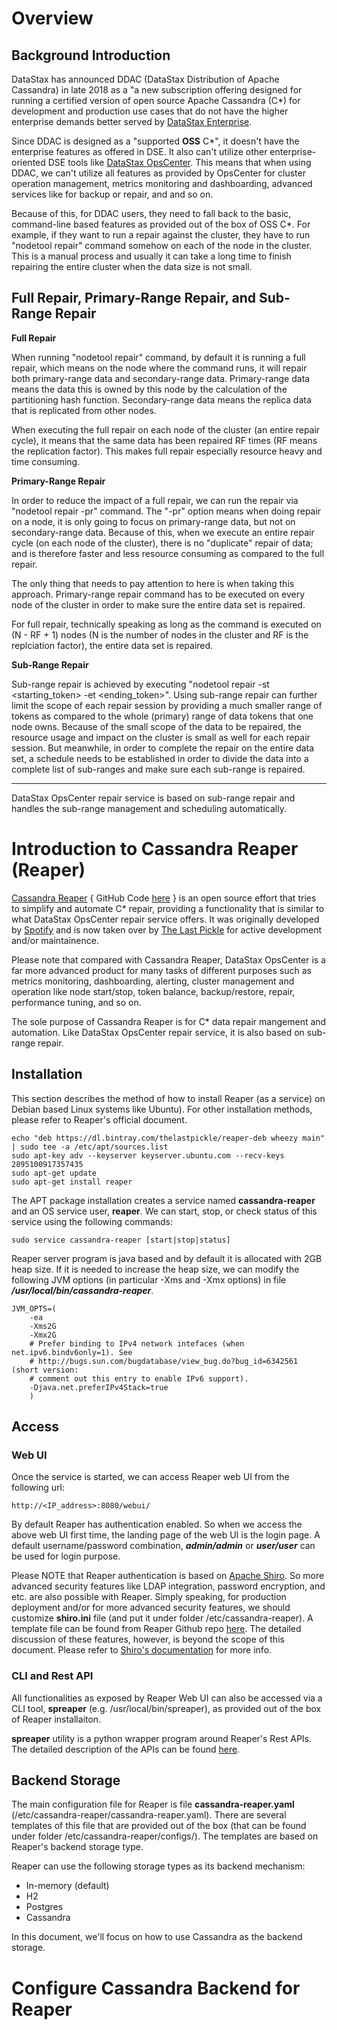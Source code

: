 # Overview 

## Background Introduction

DataStax has announced DDAC (DataStax Distribution of Apache Cassandra) in late 2018 as a "a new subscription offering designed for running a certified version of open source Apache Cassandra (C*) for development and production use cases that do not have the higher enterprise demands better served by [DataStax Enterprise](https://www.datastax.com/products/datastax-enterprise).

Since DDAC is designed as a "supported **OSS** C*", it doesn't have the enterprise features as offered in DSE. It also can't utilize other enterprise-oriented DSE tools like [DataStax OpsCenter](https://www.datastax.com/products/datastax-opscenter). This means that when using DDAC, we can't utilize all features as provided by OpsCenter for cluster operation management, metrics monitoring and dashboarding, advanced services like for backup or repair, and and so on. 

Because of this, for DDAC users, they need to fall back to the basic, command-line based features as provided out of the box of OSS C*. For example, if they want to run a repair against the cluster, they have to run "nodetool repair" command somehow on each of the node in the cluster. This is a manual process and usually it can take a long time to finish repairing the entire cluster when the data size is not small.

## Full Repair, Primary-Range Repair, and Sub-Range Repair

**Full Repair** 

When running "nodetool repair" command, by default it is running a full repair, which means on the node where the command runs, it will repair both primary-range data and secondary-range data. Primary-range data means the data this is owned by this node by the calculation of the partitioning hash function. Secondary-range data means the replica data that is replicated from other nodes.

When executing the full repair on each node of the cluster (an entire repair cycle), it means that the same data has been repaired RF times (RF means the replication factor). This makes full repair especially resource heavy and time consuming.

**Primary-Range Repair**

In order to reduce the impact of a full repair, we can run the repair via "nodetool repair -pr" command. The "-pr" option means when doing repair on a node, it is only going to focus on primary-range data, but not on secondary-range data. Because of this, when we execute an entire repair cycle (on each node of the cluster), there is no "duplicate" repair of data; and is therefore faster and less resource consuming as compared to the full repair. 

The only thing that needs to pay attention to here is when taking this approach. Primary-range repair command has to be executed on every node of the cluster in order to make sure the entire data set is repaired. 

For full repair, technically speaking as long as the command is executed on (N - RF + 1) nodes (N is the number of nodes in the cluster and RF is the replciation factor), the entire data set is repaired. 

**Sub-Range Repair**

Sub-range repair is achieved by executing "nodetool repair -st <starting_token> -et <ending_token>". Using sub-range repair can further limit the scope of each repair session by providing a much smaller range of tokens as compared to the whole (primary) range of data tokens that one node owns. Because of the small scope of the data to be repaired, the resource usage and impact on the cluster is small as well for each repair session. But meanwhile, in order to complete the repair on the entire data set, a schedule needs to be established in order to divide the data into a complete list of sub-ranges and make sure each sub-range is repaired. 

---

DataStax OpsCenter repair service is based on sub-range repair and handles the sub-range management and scheduling automatically.


# Introduction to Cassandra Reaper (Reaper)

[Cassandra Reaper](http://cassandra-reaper.io/) { GitHub Code [here](https://github.com/thelastpickle/cassandra-reaper) } is an open source effort that tries to simplify and automate C* repair, providing a functionality that is similar to what DataStax OpsCenter repair service offers. It was originally developed by [Spotify](https://www.spotify.com/us/) and is now taken over by [The Last Pickle](https://thelastpickle.com/) for active development and/or maintainence.

Please note that compared with Cassandra Reaper, DataStax OpsCenter is a far more advanced product for many tasks of different purposes such as metrics monitoring, dashboarding, alerting, cluster management and operation like node start/stop, token balance, backup/restore, repair, performance tuning, and so on. 

The sole purpose of Cassandra Reaper is for C* data repair mangement and automation. Like DataStax OpsCenter repair service, it is also based on sub-range repair. 

## Installation

This section describes the method of how to install Reaper (as a service) on Debian based Linux systems like Ubuntu). For other installation methods, please refer to Reaper's official document.

```
echo "deb https://dl.bintray.com/thelastpickle/reaper-deb wheezy main" | sudo tee -a /etc/apt/sources.list
sudo apt-key adv --keyserver keyserver.ubuntu.com --recv-keys 2895100917357435
sudo apt-get update
sudo apt-get install reaper
```

The APT package installation creates a service named **cassandra-reaper** and an OS service user, **reaper**. We can start, stop, or check status of this service using the following commands:

```
sudo service cassandra-reaper [start|stop|status]
```

Reaper server program is java based and by default it is allocated with 2GB heap size. If it is needed to increase the heap size, we can modify the following JVM options (in particular -Xms and -Xmx options) in file ***/usr/local/bin/cassandra-reaper***.
```
JVM_OPTS=(
    -ea
    -Xms2G
    -Xmx2G
    # Prefer binding to IPv4 network intefaces (when net.ipv6.bindv6only=1). See
    # http://bugs.sun.com/bugdatabase/view_bug.do?bug_id=6342561 (short version:
    # comment out this entry to enable IPv6 support).
    -Djava.net.preferIPv4Stack=true
    )
```

## Access

### Web UI

Once the service is started, we can access Reaper web UI from the following url:
```
http://<IP_address>:8080/webui/
```

By default Reaper has authentication enabled. So when we access the above web UI first time, the landing page of the  web UI is the login page. A default username/password combination, ***admin/admin*** or ***user/user*** can be used for login purpose.

Please NOTE that Reaper authentication is based on [Apache Shiro](https://shiro.apache.org/). So more advanced security features like LDAP integration, password encryption, and etc. are also possible with Reaper. Simply speaking, for production deployment and/or for more advanced security features, we should customize **shiro.ini** file (and put it under folder /etc/cassandra-reaper). A template file can be found from Reaper Github repo [here](https://github.com/thelastpickle/cassandra-reaper/blob/master/src/server/src/main/resources/shiro.ini). The detailed discussion of these features, however, is beyond the scope of this document. Please refer to [Shiro's documentation](https://shiro.apache.org/documentation.html) for more info.

### CLI and Rest API

All functionalities as exposed by Reaper Web UI can also be accessed via a CLI tool, **spreaper** (e.g. /usr/local/bin/spreaper), as provided out of the box of Reaper installaiton.

**spreaper** utility is a python wrapper program around Reaper's Rest APIs. The detailed description of the APIs can be found [here](http://cassandra-reaper.io/docs/api/).

## Backend Storage

The main configuration file for Reaper is file **cassandra-reaper.yaml** (/etc/cassandra-reaper/cassandra-reaper.yaml). There are several templates of this file that are provided out of the box (that can be found under folder /etc/cassandra-reaper/configs/). The templates are based on Reaper's backend storage type. 

Reaper can use the following storage types as its backend mechanism:
* In-memory (default)
* H2
* Postgres
* Cassandra

In this document, we'll focus on how to use Cassandra as the backend storage. 


# Configure Cassandra Backend for Reaper

